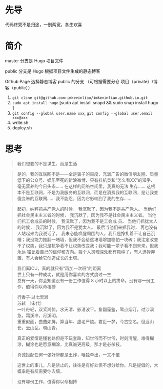 # 先导
代码终究不是归途，一别两宽，各生欢喜
# 简介
master 分支是 Hugo 项目文件

public 分支是 Hugo 根据项目文件生成的静态博客

Github Page 选择静态博客 public 的分支 （可根据需要分仓 项目（private）/博客（public））

1. `git clone git@github.com:imkevinliao/imkevinliao.github.io.git`
2. `sudo apt install hugo` [sudo apt install snapd  && sudo snap install hugo ]
3. `git config --global user.name xxx`, `git config --global user.email xxx@xxx`
4. write.sh
5. deploy.sh

# 思考
> 我们想要的不是谋生，而是生活

> 是的，我的互联网不是——全是骗子的百度、充满广告的微信朋友圈、质量低下的公众号、娱乐至死的新浪微博、只有抖机灵和“怎么看XX”的知乎、毫无营养的今日头条…… 在这样的网络空间里，我真的无法
> 生存…… 这根本不是互联网，不是为我服务的互联网，而是在消费我的互联网，是让我变傻变笨的互联网…… 我不能忍，因为它影响到了我的生存……

> 起初，纳粹抓共产党人的时候， 我沉默了，因为我不是共产党人。 当他们抓社会民主主义者的时候， 我沉默了，因为我不是社会民主主义者。 当他们抓工会成员的时候， 我沉默了，因为我不是工会成 
> 员。 当他们抓犹太人的时候， 我沉默了，因为我不是犹太人。 最后当他们来抓我时， 再也没有人站起来为我说话了。
> 我未必能唤醒周围的人，我只是挣扎着不让自己沉睡；我没能力推翻一堵墙，但我不会给这堵墙增加哪怕一块砖；我注定改变不了权势，我只是抗争着不让权势改变我；我可能一辈子看不到未来，但我永远
> 铭记着自己的信仰和方向。每个人灵魂深处都有颗种子，有人选择弃置，有人会给它创造成长的土壤。

> 我们离ICU，真的就只有“再加一次班”的距离   
> 世上只有一种成功，就是用你喜欢的方式度过一生   
> 总有一天，你会知道没有一份工作值得 8 小时以上的拼命。没有哪一份工作，值得你以命相搏     

> 行香子·过七里濑    
> 苏轼 〔宋代〕       
> 一叶舟轻，双桨鸿惊。水天清、影湛波平。鱼翻藻鉴，鹭点烟汀。过沙溪急，霜溪冷，月溪明。     
> 重重似画，曲曲如屏。算当年、虚老严陵。君臣一梦，今古空名。但远山长，云山乱，晓山青。

> 真正的爱情是懂套路但是不玩套路，知世俗而不世俗，时刻清醒，难得糊涂，糊涂也是愿意糊涂，比真诚更高级，那才是必杀技。

> 真诚搭配任何一张好牌都是王炸，唯独单出，一文不值

> 这世上的事儿，凡是禁止的，往往是有好处但不想分给你。凡是提倡的，大概率是有坑需要你去填。

> 没有哪份工作，值得你以命相搏
